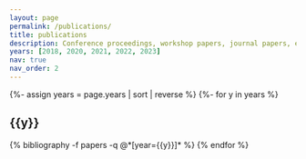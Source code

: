 ```yaml
---
layout: page
permalink: /publications/
title: publications
description: Conference proceedings, workshop papers, journal papers, etc. <u><a href='https://scholar.google.com/citations?user=aLrVFiUAAAAJ'>Google Scholar</a></u> contains a more complete list of my publications.
years: [2018, 2020, 2021, 2022, 2023]
nav: true
nav_order: 2
---
```

<!-- _pages/publications.md -->
<div class="publications">

{%- assign years = page.years | sort | reverse %}
{%- for y in years %}
  <h2 class="year">{{y}}</h2>
  {% bibliography -f papers -q @*[year={{y}}]* %}
{% endfor %}

</div>
